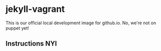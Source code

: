 # jekyll-vagrant
This is our official local development image for github.io.  No, we're not on puppet yet!


## Instructions NYI
